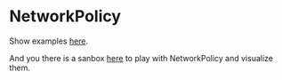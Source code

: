 # NetworkPolicy

Show examples [here](https://github.com/ahmetb/kubernetes-network-policy-recipes).

And you there is a sanbox [here](https://editor.cilium.io/) to play with NetworkPolicy and visualize them.
